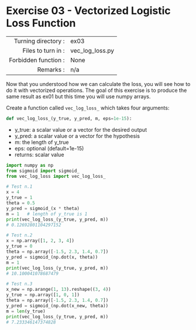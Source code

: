 # Exercise 03 - Vectorized Logistic Loss Function

|                         |                         |
| -----------------------:| ----------------------- |
|   Turning directory :   |  ex03                   |
|   Files to turn in :    |  vec_log_loss.py        |
|   Forbidden function :  |  None                   |
|   Remarks :             |  n/a                    |

Now that you understood how we can calculate the loss, you will see how to do it with vectorized operations.
The goal of this exercise is to produce the same result as ex01 but this time you will use numpy arrays.

Create a function called `vec_log_loss_` which takes four arguments: 

```python
def vec_log_loss_(y_true, y_pred, m, eps=1e-15):
```
  - y_true: a scalar value or a vector for the desired output
  - y_pred: a scalar value or a vector for the hypothesis
  - m: the length of y_true
  - eps: optional (default=1e-15)
  - returns: scalar value 


```python
import numpy as np
from sigmoid import sigmoid_
from vec_log_loss import vec_log_loss_

# Test n.1
x = 4
y_true = 1
theta = 0.5
y_pred = sigmoid_(x * theta)
m = 1   # length of y_true is 1
print(vec_log_loss_(y_true, y_pred, m))     
# 0.12692801104297152

# Test n.2
x = np.array([1, 2, 3, 4])
y_true = 0
theta = np.array([-1.5, 2.3, 1.4, 0.7])
y_pred = sigmoid_(np.dot(x, theta))
m = 1
print(vec_log_loss_(y_true, y_pred, m))     
# 10.100041078687479

# Test n.3
x_new = np.arange(1, 13).reshape((3, 4))
y_true = np.array([1, 0, 1])
theta = np.array([-1.5, 2.3, 1.4, 0.7])
y_pred = sigmoid_(np.dot(x_new, theta))
m = len(y_true)
print(vec_log_loss_(y_true, y_pred, m))     
# 7.233346147374828
```
